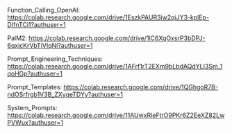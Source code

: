 Function_Calling_OpenAI: https://colab.research.google.com/drive/1EszkPAUR3iw2qiJY3-kplEp-DIfnTCi1?authuser=1

PalM2: https://colab.research.google.com/drive/1lC6XqOxsrP3bDPJ-6qxjcKrVbTjVIqNl?authuser=1

Prompt_Engineering_Techniques: https://colab.research.google.com/drive/1AFrf1rT2EXm9bLbdAQdYLI3Sm_1qoHGp?authuser=1

Prompt_Templates: https://colab.research.google.com/drive/1QGhgoR7B-ndOSrfrgb1V3B_ZXyqeTDYy?authuser=1

System_Prompts: https://colab.research.google.com/drive/11AUwxRleFtrO9PKr6Z2EeXZ82LwPVWux?authuser=1



